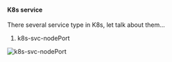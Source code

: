 #### **K8s service**

There several service type in K8s, let talk about them...

1. k8s-svc-nodePort

![k8s-svc-nodePort](../../../asset/flow/k8s-svc-nodePort.drawio.svg)

